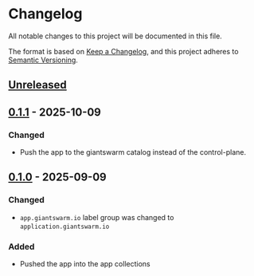 # Changelog

All notable changes to this project will be documented in this file.

The format is based on [Keep a Changelog](https://keepachangelog.com/en/1.0.0/),
and this project adheres to [Semantic Versioning](https://semver.org/spec/v2.0.0.html).

## [Unreleased]

## [0.1.1] - 2025-10-09

### Changed

- Push the app to the giantswarm catalog instead of the control-plane.

## [0.1.0] - 2025-09-09

### Changed

- `app.giantswarm.io` label group was changed to `application.giantswarm.io`

### Added
 
- Pushed the app into the app collections

[Unreleased]: https://github.com/giantswarm/alertmanager-to-github-app/compare/v0.1.1...HEAD
[0.1.1]: https://github.com/giantswarm/alertmanager-to-github-app/compare/v0.1.0...v0.1.1
[0.1.0]: https://github.com/giantswarm/alertmanager-to-github-app/releases/tag/v0.1.0
